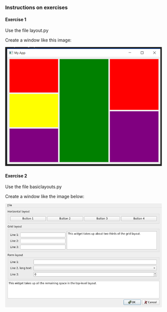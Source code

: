 ### Instructions on exercises

#### Exercise 1
Use the file layout.py

Create a window like this image: 

![Alt text](image-1.png)

#### Exercise 2

Use the file basiclayouts.py

Create a window like the image below: 

![Alt text](image.png)
